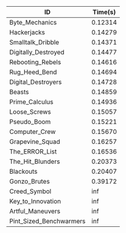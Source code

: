 |ID|Time(s)|
|-|-|
|Byte_Mechanics|0.12314|
|Hackerjacks|0.14279|
|Smalltalk_Dribble|0.14371|
|Digitally_Destroyed|0.14477|
|Rebooting_Rebels|0.14616|
|Rug_Heed_Bend|0.14694|
|Digital_Destroyers|0.14728|
|Beasts|0.14859|
|Prime_Calculus|0.14936|
|Loose_Screws|0.15057|
|Pseudo_Boom|0.15221|
|Computer_Crew|0.15670|
|Grapevine_Squad|0.16257|
|The_ERROR_List|0.16536|
|The_Hit_Blunders|0.20373|
|Blackouts|0.20407|
|Gonzo_Brutes|0.39172|
|Creed_Symbol|inf|
|Key_to_Innovation|inf|
|Artful_Maneuvers|inf|
|Pint_Sized_Benchwarmers|inf|
